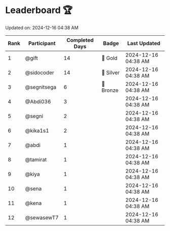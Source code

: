 # Leaderboard 🏆

Updated on: 2024-12-16 04:38 AM

| Rank | Participant       | Completed Days | Badge      | Last Updated         |
|------|-------------------|----------------|------------|----------------------|
| 1    | @gift             | 14             | 🏅 Gold     | 2024-12-16 04:38 AM |
| 2    | @sidocoder        | 14             | 🥈 Silver   | 2024-12-16 04:38 AM |
| 3    | @segnitsega       | 6              | 🥉 Bronze   | 2024-12-16 04:38 AM |
| 4    | @Abdi036          | 3              |            | 2024-12-16 04:38 AM |
| 5    | @segni            | 2              |            | 2024-12-16 04:38 AM |
| 6    | @kika1s1          | 2              |            | 2024-12-16 04:38 AM |
| 7    | @abdi             | 1              |            | 2024-12-16 04:38 AM |
| 8    | @tamirat          | 1              |            | 2024-12-16 04:38 AM |
| 9    | @kiya             | 1              |            | 2024-12-16 04:38 AM |
| 10   | @sena             | 1              |            | 2024-12-16 04:38 AM |
| 11   | @kena             | 1              |            | 2024-12-16 04:38 AM |
| 12   | @sewasewT7        | 1              |            | 2024-12-16 04:38 AM |
